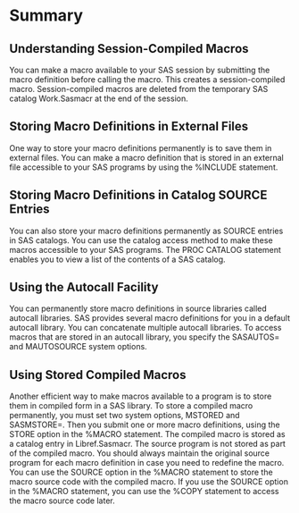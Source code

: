 # Summary

## Understanding Session-Compiled Macros
You can make a macro available to your SAS session by submitting the macro definition before calling the macro. This creates a session-compiled macro. Session-compiled macros are deleted from the temporary SAS catalog Work.Sasmacr at the end of the session.

## Storing Macro Definitions in External Files
One way to store your macro definitions permanently is to save them in external files. You can make a macro definition that is stored in an external file accessible to your SAS programs by using the %INCLUDE statement.

## Storing Macro Definitions in Catalog SOURCE Entries
You can also store your macro definitions permanently as SOURCE entries in SAS catalogs. You can use the catalog access method to make these macros accessible to your SAS programs. The PROC CATALOG statement enables you to view a list of the contents of a SAS catalog.

## Using the Autocall Facility
You can permanently store macro definitions in source libraries called autocall libraries. SAS provides several macro definitions for you in a default autocall library. You can concatenate multiple autocall libraries. To access macros that are stored in an autocall library, you specify the SASAUTOS= and MAUTOSOURCE system options.

## Using Stored Compiled Macros
Another efficient way to make macros available to a program is to store them in compiled form in a SAS library. To store a compiled macro permanently, you must set two system options, MSTORED and SASMSTORE=. Then you submit one or more macro definitions, using the STORE option in the %MACRO statement. The compiled macro is stored as a catalog entry in Libref.Sasmacr. The source program is not stored as part of the compiled macro. You should always maintain the original source program for each macro definition in case you need to redefine the macro. You can use the SOURCE option in the %MACRO statement to store the macro source code with the compiled macro. If you use the SOURCE option in the %MACRO statement, you can use the %COPY statement to access the macro source code later.
